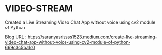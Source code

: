 # VIDEO-STREAM

Created a Live Streaming Video Chat App without voice using cv2 module of Python

Blog URL : https://saranyasrissss1523.medium.com/create-live-streaming-video-chat-app-without-voice-using-cv2-module-of-python-669c3c5ba1c0
